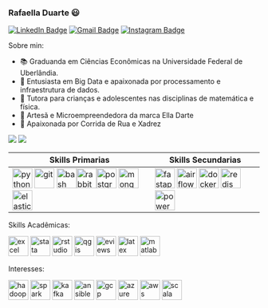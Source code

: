 ### Rafaella Duarte 😃

[![LinkedIn Badge](https://img.shields.io/badge/-Rafaella_Duarte-blue?style=flat-square&logo=Linkedin&logoColor=white&link=https://www.linkedin.com/in/rafaella-duarte-044276130/)](https://www.linkedin.com/in/rafaella-duarte-044276130/)
[![Gmail Badge](https://img.shields.io/badge/-rafaella.d.d.carvalho@gmail.com-c14438?style=flat-square&logo=Gmail&logoColor=white&link=mailto:rafaella.d.d.carvalho@gmail.com)](mailto:rafaella.d.d.carvalho@gmail.com)
[![Instagram Badge](https://img.shields.io/badge/-@ella_darte-blueviolet?style=flat-square&logo=Instagram&logoColor=white&link=https://www.instagram.com/ella_darte)](https://www.instagram.com/ella_darte)

Sobre min:

- 📚 Graduanda em Ciências Econômicas na Universidade Federal de Uberlândia.
- 🌱 Entusiasta em Big Data e apaixonada por processamento e infraestrutura de dados.
- 📐 Tutora para crianças e adolescentes nas disciplinas de matemática e física.
- 🎨 Artesã e Microempreendedora da marca Ella Darte
- 🥰 Apaixonada por Corrida de Rua e Xadrez

[![](https://img.shields.io/badge/CURRICULO-blue?style=for-the-badge)](https://github.com/rafaelladuarte/rafaelladuarte.github.io/blob/main/CV_Out2024_RafaellaDuarte.pdf)
[![](https://img.shields.io/badge/WEB_SITE-red?style=for-the-badge)](https://rafaelladuarte-portfolio.vercel.app/)


| Skills Primarias |  Skills Secundarias |
| ------------------- | ------------------- |
| <img src="https://cdn.jsdelivr.net/gh/devicons/devicon@latest/icons/python/python-original.svg" alt="python" width="40" height="40"/> <img src="https://cdn.jsdelivr.net/gh/devicons/devicon@latest/icons/git/git-original.svg" alt="git" width="40" height="40"/> <img src="https://cdn.jsdelivr.net/gh/devicons/devicon@latest/icons/bash/bash-original.svg" alt="bash" width="40" height="40"/><img src="https://cdn.jsdelivr.net/gh/devicons/devicon@latest/icons/rabbitmq/rabbitmq-original.svg" alt="rabbitmq" width="40" height="40"/><img src="https://cdn.jsdelivr.net/gh/devicons/devicon@latest/icons/postgresql/postgresql-original.svg" alt="postgresql" width="40" height="40"/> <img src="https://cdn.jsdelivr.net/gh/devicons/devicon@latest/icons/mongodb/mongodb-original.svg" alt="mongodb" width="40" height="40"/> <img src="https://cdn.jsdelivr.net/gh/devicons/devicon@latest/icons/elasticsearch/elasticsearch-original.svg" alt="elasticsearch" width="40" height="40"/> |  <img src="https://cdn.jsdelivr.net/gh/devicons/devicon@latest/icons/fastapi/fastapi-original.svg" alt="fastapi" width="40" height="40"/> <img src="https://cdn.jsdelivr.net/gh/devicons/devicon@latest/icons/apacheairflow/apacheairflow-original.svg" alt="airflow" width="40" height="40"/> <img src="https://cdn.jsdelivr.net/gh/devicons/devicon@latest/icons/docker/docker-original.svg" alt="docker" width="40" height="40"/>  <img src="https://cdn.jsdelivr.net/gh/devicons/devicon@latest/icons/redis/redis-original.svg" alt="redis" width="40" height="40"/> <img src="https://upload.wikimedia.org/wikipedia/commons/thumb/c/cf/New_Power_BI_Logo.svg/630px-New_Power_BI_Logo.svg.png" alt="powerbi"  width="40" height="40"/> |

Skills Acadêmicas:
<p align="left"> 
<img src="https://imagensemoldes.com.br/wp-content/uploads/2020/09/%C3%8Dcone-Logo-Excel-PNG.png" alt="excel" width="40" height="40"/>
<img src="https://cdn.jsdelivr.net/gh/devicons/devicon@latest/icons/stata/stata-original-wordmark.svg" alt="stata"  width="40" height="40"/>
<img src="https://cdn.jsdelivr.net/gh/devicons/devicon@latest/icons/rstudio/rstudio-original.svg" alt="rstudio" width="40" height="40"/>
<img src="https://upload.wikimedia.org/wikipedia/commons/thumb/9/91/QGIS_logo_new.svg/1200px-QGIS_logo_new.svg.png" alt="qgis" width="40" height="40"/>
<img src="https://www.hearne.software/Images/Software-Icons/Software-Header-Icons/EViews-Square-v2.aspx?width=198&height=198" alt="eviews" width="40" height="40"/>
<img src="https://cdn.jsdelivr.net/gh/devicons/devicon@latest/icons/latex/latex-original.svg" alt="latex" width="40" height="40"/>
<img src="https://cdn.jsdelivr.net/gh/devicons/devicon@latest/icons/matlab/matlab-original.svg" alt="matlab" width="40" height="40"/>
</p>


Interesses:

<p align="left"> 
<img src="https://cdn.jsdelivr.net/gh/devicons/devicon@latest/icons/hadoop/hadoop-original.svg" alt="hadoop"  width="40" height="40"/>
<img src="https://cdn.jsdelivr.net/gh/devicons/devicon@latest/icons/apachespark/apachespark-original.svg" alt="spark" width="40" height="40"/>
<img src="https://cdn.jsdelivr.net/gh/devicons/devicon@latest/icons/apachekafka/apachekafka-original.svg" alt="kafka" width="40" height="40"/>
<img src="https://cdn.jsdelivr.net/gh/devicons/devicon@latest/icons/ansible/ansible-original.svg" alt="ansible" width="40" height="40"/>
<img src="https://cdn.jsdelivr.net/gh/devicons/devicon@latest/icons/googlecloud/googlecloud-original.svg" alt="gcp" width="40" height="40"/>
<img src="https://cdn.jsdelivr.net/gh/devicons/devicon@latest/icons/azure/azure-original.svg" alt="azure" width="40" height="40"/>
<img src="https://cdn.jsdelivr.net/gh/devicons/devicon@latest/icons/amazonwebservices/amazonwebservices-original-wordmark.svg" alt="aws" width="40" height="40"/>
<img src="https://cdn.jsdelivr.net/gh/devicons/devicon@latest/icons/scala/scala-original.svg" alt="scala"  width="40" height="40"/>
</p>




